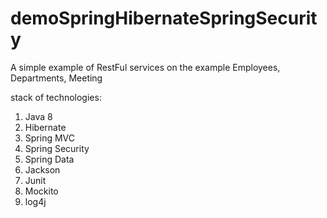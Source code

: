 # demoSpringHibernateSpringSecurity

A simple example of RestFul services on the example Employees, Departments, Meeting

stack of technologies:
1) Java 8
2) Hibernate
3) Spring MVC
4) Spring Security
5) Spring Data
6) Jackson
7) Junit
8) Mockito
9) log4j
